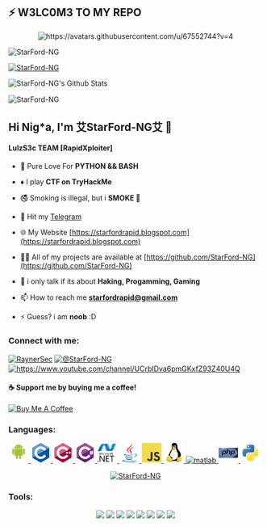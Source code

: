<p align="center">
<!--  <img alt="https://avatars.githubusercontent.com/u/67552744?v=4" width="195px" src="    priflr pic   " /> -->
<!--  <img src="https://github-readme-stats.anuraghazra1.vercel.app/api/top-langs/?username=StarFord-NG&hide=ruby,perl&hide_border=true" /> -->

## ⚡ W3LC0M3 TO MY REPO

<p align="center"><img alt="https://avatars.githubusercontent.com/u/67552744?v=4" width="195px" src="https://avatars.githubusercontent.com/u/67552744?v=4" /></p>

<p align="left"> <img src="https://komarev.com/ghpvc/?username=StarFord-NG&label=Profile%20views&style=flat" alt="StarFord-NG" /> </p>

<p align="left"> <a href="https://avatars.githubusercontent.com/u/67552744?v=4"><img src="https://github-profile-trophy.vercel.app/?username=StarFord-NG" alt="StarFord-NG" /></a> </p>

<img alt="StarFord-NG's Github Stats" src="https://github-readme-stats.vercel.app/api?username=StarFord-NG&show_icons=true&include_all_commits=true&hide_border=true&theme=chartreuse-dark" />
<p><img align="center" src="https://github-readme-streak-stats.herokuapp.com/?user=StarFord-NG&theme=chartreuse-dark" alt="StarFord-NG" /></p>
</p>

## Hi Nig*a, I'm 艾StarFord-NG艾  👋
#### LulzS3c TEAM [RapidXploiter]

- 💌 Pure Love For **PYTHON && BASH**

- ♦️ I play **CTF on TryHackMe**

- 🚭 Smoking is illegal, but i **SMOKE 🤒** 

- 💬 Hit my [Telegram](https://t.me/Abbarh22)

- 🌐 My Website [https://starfordrapid.blogspot.com](https://starfordrapid.blogspot.com)

- 👨‍💻 All of my projects are available at [https://github.com/StarFord-NG](https://github.com/StarFord-NG)

- 💬 i only talk if its about **Haking, Progamming, Gaming**

- 📫 How to reach me **starfordrapid@gmail.com**

- ⚡ Guess? i am **noob** :D

<h3 align="left">Connect with me:</h3>
<p align="left">
<a href="https://www.facebook.com/profile.php?id=100070354313636" target="blank"><img align="center" src="https://cdn.jsdelivr.net/npm/simple-icons@3.0.1/icons/facebook.svg" alt="RaynerSec" height="30" width="40" /></a>
<a href="https://medium.com/@StarFord" target="blank"><img align="center" src="https://cdn.jsdelivr.net/npm/simple-icons@3.0.1/icons/medium.svg" alt="@StarFord-NG" height="30" width="40" /></a>
<a href="https://m.youtube.com/channel/UCfibIPgqNCmm_3QgGLE9N3w" target="blank"><img align="center" src="https://cdn.jsdelivr.net/npm/simple-icons@3.0.1/icons/youtube.svg" alt="https://www.youtube.com/channel/UCrbIDva6pmGKxfZ93Z40U4Q" height="30" width="40" /></a>
</p>

#### ☕ Support me by buying me a coffee!

<a href="https://paypal.me/donateabba" target="_blank"><img src="https://cdn.buymeacoffee.com/buttons/default-orange.png" alt="Buy Me A Coffee" height="51px" width="217px"></a>

<h3 align="left">Languages:</h3>
<p align="left"> <a href="https://developer.android.com" target="_blank"> <img src="https://raw.githubusercontent.com/devicons/devicon/master/icons/android/android-original-wordmark.svg" alt="android" width="40" height="40"/> </a> <a href="https://www.cprogramming.com/" target="_blank"> <img src="https://raw.githubusercontent.com/devicons/devicon/master/icons/c/c-original.svg" alt="c" width="40" height="40"/> </a> <a href="https://www.w3schools.com/cpp/" target="_blank"> <img src="https://raw.githubusercontent.com/devicons/devicon/master/icons/cplusplus/cplusplus-original.svg" alt="cplusplus" width="40" height="40"/> </a> <a href="https://www.w3schools.com/cs/" target="_blank"> <img src="https://raw.githubusercontent.com/devicons/devicon/master/icons/csharp/csharp-original.svg" alt="csharp" width="40" height="40"/> </a> <a href="https://dotnet.microsoft.com/" target="_blank"> <img src="https://raw.githubusercontent.com/devicons/devicon/master/icons/dot-net/dot-net-original-wordmark.svg" alt="dotnet" width="40" height="40"/> </a> <a href="https://www.java.com" target="_blank"> <img src="https://raw.githubusercontent.com/devicons/devicon/master/icons/java/java-original.svg" alt="java" width="40" height="40"/> </a> <a href="https://developer.mozilla.org/en-US/docs/Web/JavaScript" target="_blank"> <img src="https://raw.githubusercontent.com/devicons/devicon/master/icons/javascript/javascript-original.svg" alt="javascript" width="40" height="40"/> </a> <a href="https://www.linux.org/" target="_blank"> <img src="https://raw.githubusercontent.com/devicons/devicon/master/icons/linux/linux-original.svg" alt="linux" width="40" height="40"/> </a> <a href="https://www.mathworks.com/" target="_blank"> <img src="https://raw.githubusercontent.com/simple-icons/simple-icons/master/icons/mathworks.svg" alt="matlab" width="40" height="40"/> </a> <a href="https://www.php.net" target="_blank"> <img src="https://raw.githubusercontent.com/devicons/devicon/master/icons/php/php-original.svg" alt="php" width="40" height="40"/> </a> <a href="https://www.python.org" target="_blank"> <img src="https://raw.githubusercontent.com/devicons/devicon/master/icons/python/python-original.svg" alt="python" width="40" height="40"/> </a> </p>

<p align="center">
  <a href="https://github.com/StarFord-NG"><img title="StarFord-NG" src="https://github-readme-stats.vercel.app/api/top-langs/?username=StarFord-NG&layout=compact&theme=dark"></a>
</p>
<h3 align="left">Tools:</h3>
<p align="center">
<a href="https://github.com/StarFord-NG/Pro-SQLI"><img src="https://github-readme-stats.vercel.app/api/pin/?username=StarFord-NG&repo=Pro-SQLI&theme=dark"></a>
<a href="https://github.com/StarFord-NG/Info-Sec-Dork-List"><img src="https://github-readme-stats.vercel.app/api/pin/?username=StarFord-NG&repo=Info-Sec-Dork-List&theme=dark"></a>
<a href="https://github.com/StarFord-NG/TOS-INSTALLER"><img src="https://github-readme-stats.vercel.app/api/pin/?username=StarFord-NG&repo=TOS-INSTALLER&theme=dark"></a>
<a href="https://github.com/StarFord-NG/RootTerminal"><img src="https://github-readme-stats.vercel.app/api/pin/?username=StarFord-NG&repo=RootTerminal&theme=dark"></a>
<a href="https://github.com/StarFord-NG/Autopayload"><img src="https://github-readme-stats.vercel.app/api/pin/?username=StarFord-NG&repo=Autopayload&theme=dark"></a>
<a href="https://github.com/StarFord-NG/Nethunter"><img src="https://github-readme-stats.vercel.app/api/pin/?username=StarFord-NG&repo=Nethunter&theme=dark"></a>
<a href="https://github.com/StarFord-NG/HammerDOS"><img src="https://github-readme-stats.vercel.app/api/pin/?username=StarFord-NG&repo=HammerDOS&theme=dark"></a>
<a href="https://github.com/StarFord-NG/SecLists"><img src="https://github-readme-stats.vercel.app/api/pin/?username=StarFord-NG&repo=SecLists&theme=dark"></a>
</p>

<!--

